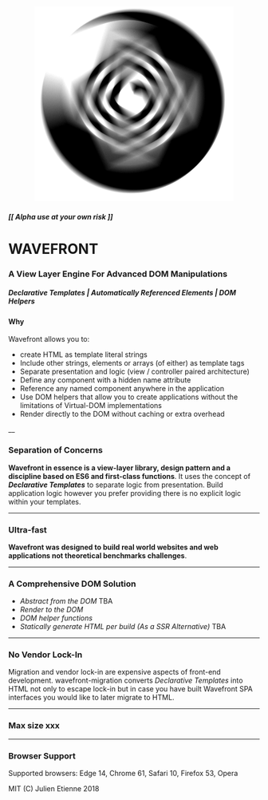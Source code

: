 <p align="center">
<img src="https://github.com/julienetie/img/blob/master/wavefront-med.pdf.png?raw=true"/>
</p>

#### _[[ Alpha use at your own risk ]]_

# WAVEFRONT

### A View Layer Engine For Advanced DOM Manipulations

##### Declarative Templates *|* Automatically Referenced Elements *|* DOM Helpers


#### Why
Wavefront allows you to: 
- create HTML as template literal strings
- Include other strings, elements or arrays (of either) as template tags
- Separate presentation and logic (view / controller paired architecture) 
- Define any component with a hidden name attribute 
- Reference any named component anywhere in the application
- Use DOM helpers that allow you to create applications without the limitations of Virtual-DOM implementations
- Render directly to the DOM without caching or extra overhead

__ 
### Separation of Concerns
**Wavefront in essence is a view-layer library, design pattern and a discipline based on ES6 and first-class functions**. It uses the concept of **_Declarative Templates_** to separate logic from presentation. Build application logic however you prefer providing there is no explicit logic within your templates. 
___
### Ultra-fast
**Wavefront was designed to build real world websites and web applications not theoretical benchmarks challenges**.
___
### A Comprehensive DOM Solution
- _Abstract from the DOM_ TBA
- _Render to the DOM_
- _DOM helper functions_
- _Statically generate HTML per build (As a SSR Alternative)_ TBA
___
### No Vendor Lock-In
Migration and vendor lock-in are expensive aspects of front-end development. wavefront-migration converts _Declarative Templates_ into HTML not only to escape lock-in but in case you have built Wavefront SPA interfaces you would like to later migrate to HTML.  
___
### Max size xxx
___
### Browser Support
Supported browsers:
Edge 14, Chrome 61, Safari 10, Firefox 53, Opera


MIT (C) Julien Etienne 2018

